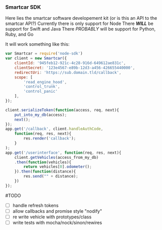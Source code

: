 ### Smartcar SDK

Here lies the smartcar software developement kit (or is this an API to the smartcar API?)
Currently there is only support for Node
There **_WILL_** be support for Swift and Java
There *PROBABLY* will be support for Python, Ruby, and Go

It will work something like this:
```javascript
var Smartcar = require('node-sdk')
var client = new Smartcar({
    clientId: '945feb12-921c-4c28-916d-649612ae831c',
    clientSecret: '123e4567-e89b-12d3-a456-426655440000',
    redirectUri: 'https://sub.domain.tld/callback',
    scope: [
        'read_engine_hood',
        'control_trunk',
        'control_panic'
    ],
});

client.serializeToken(function(access, req, next){
	put_into_my_db(access);
	next();
});
app.get('/callback', client.handleAuthCode, 
	function(req, res, next){
		res.render('callback');
	}
);
app.get('/userinterface', function(req, res, next){
	client.getVehicles(access_from_my_db)
	.then(function(vehicles){
		return vehicles[0].odometer();
	}).then(function(distance){
		res.send("" + distance);
	})
});

```

#TODO

 * [ ] handle refresh tokens
 * [ ] allow callbacks and promise style "nodify"
 * [ ] re write vehicle with prototypes/class
 * [ ] write tests with mocha/nock/sinon/rewires
